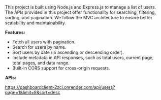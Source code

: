 This project is built using Node.js and Express.js to manage a list of users. The APIs provided in this project offer functionality for searching, filtering, sorting, and pagination. We follow the MVC architecture to ensure better scalability and maintainability.

**Features:**
- Fetch all users with pagination.
- Search for users by name.
- Sort users by date (in ascending or descending order).
- Include metadata in API responses, such as total users, current page, total pages, and data range.
- Built-in CORS support for cross-origin requests.

**APIs:**

https://dashboardclient-2zci.onrender.com/api/users?page=1&limit=8&sort=desc
